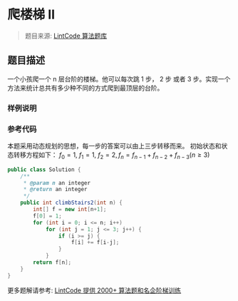# 爬楼梯 II
 > 题目来源: [LintCode 算法题库](https://www.lintcode.com/problem/climbing-stairs-ii/?utm_source=sc-github-wzz)
 ## 题目描述
 一个小孩爬一个 n 层台阶的楼梯。他可以每次跳 1 步， 2 步 或者 3 步。实现一个方法来统计总共有多少种不同的方式爬到最顶层的台阶。

 ### 样例说明
 
 ### 参考代码
 本题采用动态规划的思想，每一步的答案可以由上三步转移而来。
初始状态和状态转移方程如下：
$f_0=1,\ f_1 =1,\ f_2=2,f_n=f_{n-1}+f_{n-2}+f_{n-3}(n \geq 3)$
```java
public class Solution {
    /**
     * @param n an integer
     * @return an integer
     */
    public int climbStairs2(int n) {
        int[] f = new int[n+1];
        f[0] = 1;
        for (int i = 0; i <= n; i++) 
            for (int j = 1; j <= 3; j++) {
                if (i >= j) {
                    f[i] += f[i-j];
                }
            }
        return f[n];
    }
}
```
 更多题解请参考: [LintCode 提供 2000+ 算法题和名企阶梯训练](https://www.lintcode.com/problem/?utm_source=sc-github-wzz)